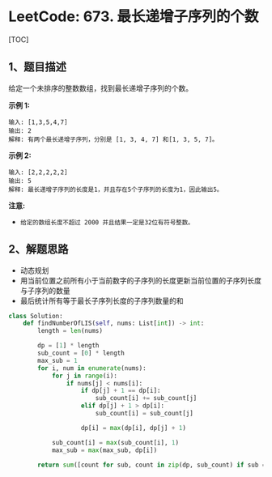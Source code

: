 # LeetCode: 673. 最长递增子序列的个数

[TOC]

## 1、题目描述

给定一个未排序的整数数组，找到最长递增子序列的个数。

**示例 1:**

```
输入: [1,3,5,4,7]
输出: 2
解释: 有两个最长递增子序列，分别是 [1, 3, 4, 7] 和[1, 3, 5, 7]。
```


**示例 2:**

```
输入: [2,2,2,2,2]
输出: 5
解释: 最长递增子序列的长度是1，并且存在5个子序列的长度为1，因此输出5。
```

**注意:**

-    `给定的数组长度不超过 2000 并且结果一定是32位有符号整数。`



## 2、解题思路

-   动态规划
-   用当前位置之前所有小于当前数字的子序列的长度更新当前位置的子序列长度与子序列的数量
-   最后统计所有等于最长子序列长度的子序列数量的和



```python
class Solution:
    def findNumberOfLIS(self, nums: List[int]) -> int:
        length = len(nums)

        dp = [1] * length
        sub_count = [0] * length
        max_sub = 1
        for i, num in enumerate(nums):
            for j in range(i):
                if nums[j] < nums[i]:
                    if dp[j] + 1 == dp[i]:
                        sub_count[i] += sub_count[j]
                    elif dp[j] + 1 > dp[i]:
                        sub_count[i] = sub_count[j]

                    dp[i] = max(dp[i], dp[j] + 1)

            sub_count[i] = max(sub_count[i], 1)
            max_sub = max(max_sub, dp[i])

        return sum([count for sub, count in zip(dp, sub_count) if sub == max_sub])


```

